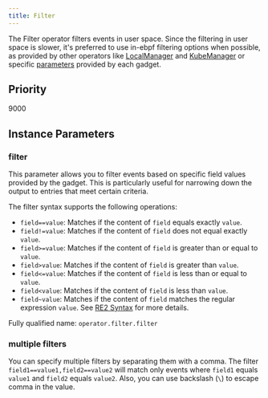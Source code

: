 ```yaml
---
title: Filter
---
```


The Filter operator filters events in user space. Since the filtering in user
space is slower, it's preferred to use in-ebpf filtering options when possible,
as provided by other operators like [LocalManager](./localmanager.md) and
[KubeManager](./kubemanager.md) or specific
[parameters](../../gadget-devel/parameters.md) provided by each gadget.

## Priority

9000

## Instance Parameters

### filter

This parameter allows you to filter events based on specific field values
provided by the gadget. This is particularly useful for narrowing down the
output to entries that meet certain criteria.

The filter syntax supports the following operations:

- `field==value`: Matches if the content of `field` equals exactly `value`.
- `field!=value`: Matches if the content of `field` does not equal exactly `value`.
- `field>=value`: Matches if the content of `field` is greater than or equal to `value`.
- `field>value`: Matches if the content of `field` is greater than `value`.
- `field<=value`: Matches if the content of `field` is less than or equal to `value`.
- `field<value`: Matches if the content of `field` is less than `value`.
- `field~value`: Matches if the content of `field` matches the regular expression `value`. See [RE2 Syntax](https://github.com/google/re2/wiki/Syntax) for more details.

Fully qualified name: `operator.filter.filter`

### multiple filters

You can specify multiple filters by separating them with a comma. The filter `field1==value1,field2==value2` will match only events where `field1` equals `value1` and `field2` equals `value2`.
Also, you can use backslash (`\`) to escape comma in the value.
